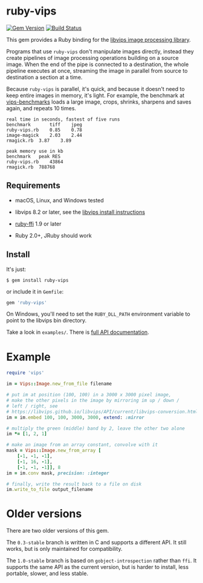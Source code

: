 # ruby-vips

[![Gem Version](https://badge.fury.io/rb/ruby-vips.svg)](https://badge.fury.io/rb/ruby-vips)
[![Build Status](https://travis-ci.org/libvips/ruby-vips.svg?branch=master)](https://travis-ci.org/libvips/ruby-vips)

This gem provides a Ruby binding for the [libvips image processing
library](https://libvips.github.io/libvips).

Programs that use `ruby-vips` don't
manipulate images directly, instead they create pipelines of image processing
operations building on a source image. When the end of the pipe is connected
to a destination, the whole pipeline executes at once, streaming the image
in parallel from source to destination a section at a time. 

Because `ruby-vips` is parallel, it's quick, and because it doesn't need to
keep entire images in memory, it's light.  For example, the benchmark at
[vips-benchmarks](https://github.com/oleksandrbyk/olek-vips-benchmarks) loads a
large image, crops, shrinks, sharpens and saves again, and repeats 10 times.

```text
real time in seconds, fastest of five runs
benchmark       tiff    jpeg
ruby-vips.rb	0.85	0.78	
image-magick	2.03	2.44	
rmagick.rb	3.87	3.89	

peak memory use in kb
benchmark	peak RES
ruby-vips.rb	43864
rmagick.rb	788768
```

## Requirements

  * macOS, Linux, and Windows tested

  * libvips 8.2 or later, see the [libvips install instructions](https://libvips.github.io/libvips/install.html)

  * [ruby-ffi](https://github.com/ffi/ffi) 1.9 or later 

  * Ruby 2.0+, JRuby should work

## Install

It's just:

```
$ gem install ruby-vips
```

or include it in `Gemfile`:

```ruby
gem 'ruby-vips'
```

On Windows, you'll need to set the `RUBY_DLL_PATH` environment variable to 
point to the libvips bin directory.

Take a look in `examples/`. There is [full API
documentation](http://www.rubydoc.info/gems/ruby-vips). 

# Example

```ruby
require 'vips'

im = Vips::Image.new_from_file filename

# put im at position (100, 100) in a 3000 x 3000 pixel image, 
# make the other pixels in the image by mirroring im up / down / 
# left / right, see
# https://libvips.github.io/libvips/API/current/libvips-conversion.html#vips-embed
im = im.embed 100, 100, 3000, 3000, extend: :mirror

# multiply the green (middle) band by 2, leave the other two alone
im *= [1, 2, 1]

# make an image from an array constant, convolve with it
mask = Vips::Image.new_from_array [
    [-1, -1, -1],
    [-1, 16, -1],
    [-1, -1, -1]], 8
im = im.conv mask, precision: :integer

# finally, write the result back to a file on disk
im.write_to_file output_filename
```

# Older versions

There are two older versions of this gem.

The `0.3-stable` branch is written in C and supports a different API. It still
works, but is only maintained for compatibility.

The `1.0-stable` branch is based on `gobject-introspection` rather than
`ffi`. It supports the same API as the current version, but is harder to
install, less portable, slower, and less stable.
